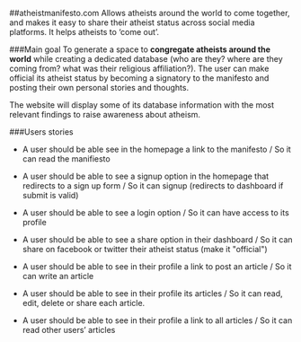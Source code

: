 ##atheistmanifesto.com
Allows atheists around the world to come together, and makes it easy to share their atheist status across social media platforms. It helps atheists to ‘come out’.

###Main goal
To generate a space to **congregate atheists around the world** while creating a dedicated database (who are they? where are they coming from? what was their religious affiliation?). The user can make official its atheist status by becoming a signatory to the manifesto and posting their own personal stories and thoughts.

The website will display some of its database information with the most relevant findings to raise awareness about atheism.

###Users stories
- A user should be able see in the homepage a link to the manifesto / So it can read the manifiesto

- A user should be able to see a signup option in the homepage that redirects to a sign up form / So it can signup (redirects to dashboard if submit is valid)

- A user should be able to see a login option  / So it can have access to its profile

- A user should be able to see a share option in their dashboard
/ So it can share on facebook or twitter their atheist status (make it "official")

- A user should be able to see in their profile a link to post an article
/ So it can write an article

- A user should be able to see in their profile its articles
/ So it can read, edit, delete or share each article.

- A user should be able to see in their profile a link to all articles
/ So it can read other users’ articles